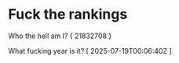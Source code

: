 # Fuck the rankings

Who the hell am I?
{ 21832708 }

What fucking year is it?
[ 2025-07-19T00:06:40Z ]

